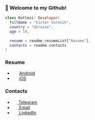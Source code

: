 ### 👋 Welcome to my Github!
```kotlin
class Kotleni: Developer(
  fullName = "Victor Varenik",
  country = "Ukraine",
  age = 19,
  
  resume = readme.resumeList["Resume"],
  contacts = readme.contacts
)
```

### Resume
- <img src="https://upload.wikimedia.org/wikipedia/commons/thumb/3/31/Android_robot_head.svg/242px-Android_robot_head.svg.png" width=18 height=14 /> <a href="https://cord-attraction-899.notion.site/Victor-Varenik-e73de1a1d22b42aeac03fa9aadf4760c">Android</a>
- <img src="https://upload.wikimedia.org/wikipedia/commons/thumb/6/63/IOS_wordmark_%282017%29.svg/150px-IOS_wordmark_%282017%29.svg.png" width=18 height=10 /> <a href="https://cord-attraction-899.notion.site/Victor-Varenik-c32b5625880a450f90ef0dd389b116b4">iOS</a>

### Contacts
- <a href="https://t.me/kotleni"><img src="https://upload.wikimedia.org/wikipedia/commons/thumb/8/82/Telegram_logo.svg/768px-Telegram_logo.svg.png" width=16 height=16 />  Telegram</a>
 - <a href="mailto:kotleni@icloud.com"><img src="https://upload.wikimedia.org/wikipedia/commons/thumb/7/7e/Gmail_icon_%282020%29.svg/768px-Gmail_icon_%282020%29.svg.png" width=18 height=14 />  Email</a>
 - <a href="https://www.linkedin.com/in/victor-varenik-73324122a/"><img src="https://upload.wikimedia.org/wikipedia/commons/thumb/7/7e/Gmail_icon_%282020%29.svg/768px-Gmail_icon_%282020%29.svg.png" width=18 height=14 />  LinkedIn</a>


